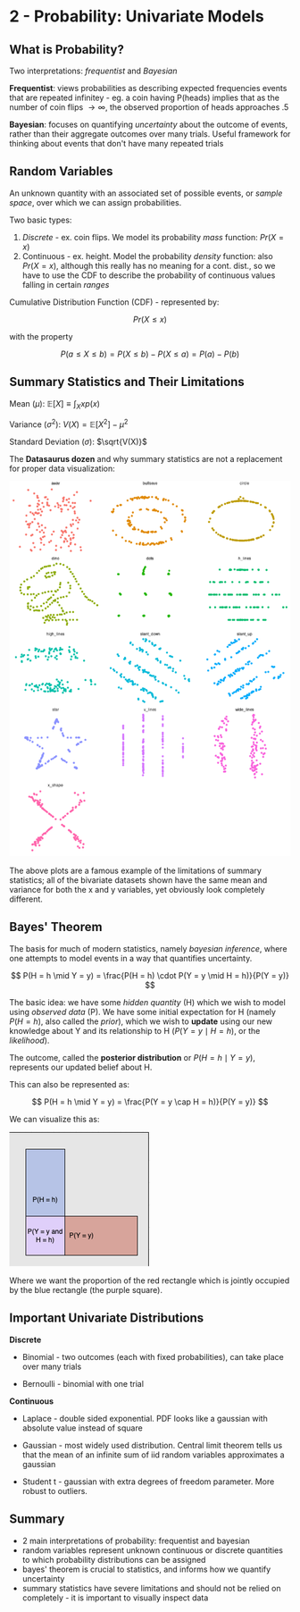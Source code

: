 # 2 - Probability: Univariate Models

## What is Probability?

Two interpretations: *frequentist* and *Bayesian*

**Frequentist**: views probabilities as describing expected frequencies events that are repeated infinitey - eg. a coin having P(heads) implies that as the number of coin flips $\rightarrow \infty$, the observed proportion of heads approaches .5

**Bayesian**: focuses on quantifying *uncertainty* about the outcome of events, rather than their aggregate outcomes over many trials. Useful framework for thinking about events that don't have many repeated trials

## Random Variables

An unknown quantity with an associated set of possible events, or *sample space*, over which we can assign probabilities.

Two basic types: 

1. *Discrete* - ex. coin flips. We model its probability *mass* function: $Pr(X = x)$
2. Continuous - ex. height. Model the probability *density* function: also $Pr(X = x)$, although this really has no meaning for a cont. dist., so we have to use the CDF to describe the probability of continuous values falling in certain *ranges*

Cumulative Distribution Function (CDF) - represented by:

$$
Pr(X \leq x) 
$$

with the property

$$
P(a \leq X \leq b) = P(X \leq b) - P(X \leq a) = P(a) - P(b)
$$

## Summary Statistics and Their Limitations

Mean ($\mu$): $\mathbb{E}[X] \equiv \int_{X}{xp(x)}$

Variance ($\sigma^2$): $V(X) = \mathbb{E}[X^2] - \mu^2$

Standard Deviation ($\sigma$): $\sqrt{V(X)}$

The **Datasaurus dozen** and why summary statistics are not a replacement for proper data visualization:

![datasaurus dozen](../images/datasaurus_dozen.png)

The above plots are a famous example of the limitations of summary statistics; all of the bivariate datasets shown have the same mean and variance for both the x and y variables, yet obviously look completely different.

## Bayes' Theorem

The basis for much of modern statistics, namely *bayesian inference*, where one attempts to model events in a way that quantifies uncertainty.

$$
P(H = h \mid Y = y) = \frac{P(H = h) \cdot P(Y = y \mid H = h)}{P(Y = y)}
$$

The basic idea: we have some *hidden quantity* (H) which we wish to model using *observed data* (P). We have some initial expectation for H (namely $P(H = h)$, also called the *prior*), which we wish to **update** using our new knowledge about Y and its relationship to H ($P(Y = y \mid H = h)$, or the *likelihood*).

The outcome, called the **posterior distribution** or $P(H = h \mid Y = y)$, represents our updated belief about H.

This can also be represented as:

$$
P(H = h \mid Y = y) = \frac{P(Y = y \cap H = h)}{P(Y = y)}
$$

We can visualize this as:

![bayes](../images/bayes.png)

Where we want the proportion of the red rectangle which is jointly occupied by the blue rectangle (the purple square).

## Important Univariate Distributions

**Discrete**

- Binomial - two outcomes (each with fixed probabilities), can take place over many trials

- Bernoulli - binomial with one trial

**Continuous**

- Laplace - double sided exponential. PDF looks like a gaussian with absolute value instead of square

- Gaussian - most widely used distribution. Central limit theorem tells us that the mean of an infinite sum of iid random variables approximates a gaussian

- Student t - gaussian with extra degrees of freedom parameter. More robust to outliers. 

## Summary 

- 2 main interpretations of probability: frequentist and bayesian
- random variables represent unknown continuous or discrete quantities to which probability distributions can be assigned
- bayes' theorem is crucial to statistics, and informs how we quantify uncertainty
- summary statistics have severe limitations and should not be relied on completely - it is important to visually inspect data
